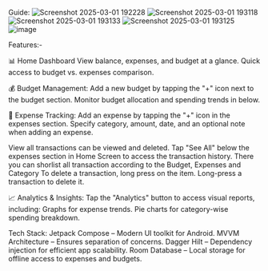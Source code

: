 Guide:
![Screenshot 2025-03-01 192228](https://github.com/user-attachments/assets/5fbd1e66-547d-4ad0-829a-a3065a3c1329)
![Screenshot 2025-03-01 193118](https://github.com/user-attachments/assets/10752c68-b7e6-4600-bfab-e1ff147d1c44)
![Screenshot 2025-03-01 193133](https://github.com/user-attachments/assets/f1047646-3ddb-4dbb-a038-985c3fd512dc)
![Screenshot 2025-03-01 193125](https://github.com/user-attachments/assets/84704842-6f1d-48d7-9215-ba3ad073e0dc)
![image](https://github.com/user-attachments/assets/934c393a-9804-4155-ad23-eb32f2879728)



Features:-

📊 Home Dashboard
View balance, expenses, and budget at a glance.
Quick access to budget vs. expenses comparison.

💰 Budget Management:
Add a new budget by tapping the "+" icon next to the budget section.
Monitor budget allocation and spending trends in below.

📝 Expense Tracking:
Add an expense by tapping the "+" icon in the expenses section.
Specify category, amount, date, and an optional note when adding an expense.

View all transactions can be viewed and deleted. Tap "See All" below the expenses section in Home Screen to access the transaction history. There you can shorlist all transaction according to the Budget, Expenses and Category To delete a transaction, long press on the item.
Long-press a transaction to delete it.

📈 Analytics & Insights:
Tap the "Analytics" button to access visual reports, including:
Graphs for expense trends.
Pie charts for category-wise spending breakdown.

Tech Stack:
Jetpack Compose – Modern UI toolkit for Android.
MVVM Architecture – Ensures separation of concerns.
Dagger Hilt – Dependency injection for efficient app scalability.
Room Database – Local storage for offline access to expenses and budgets.



